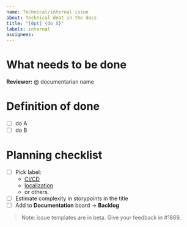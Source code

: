 ```yaml
---
name: Technical/internal issue
about: Technical debt in the docs
title: "[0pt] {do X}"
labels: internal
assignees:
---
```

# What needs to be done

**Reviewer:** @ documentarian name

# Definition of done

- [ ] do A
- [ ] do B

# Planning checklist

- [ ] Pick label:
  - [CI/CD](https://github.com/tarantool/doc/labels/CI/CD)
  - [localization](https://github.com/tarantool/doc/labels/localization)
  - or others.  
- [ ] Estimate complexity in storypoints in the title
- [ ] Add to **Documentation** board → **Backlog**

> Note: issue templates are in beta. Give your feedback in #1869.